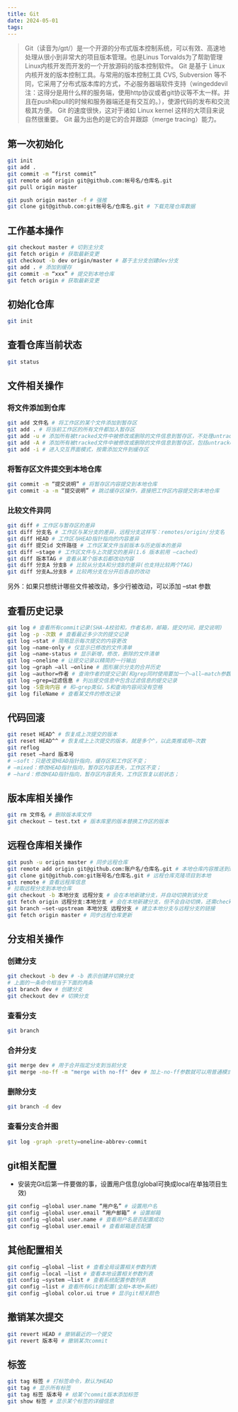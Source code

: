 ```yaml
---
title: Git
date: 2024-05-01
tags:
---
```

> Git（读音为/gɪt/）是一个开源的分布式版本控制系统，可以有效、高速地处理从很小到非常大的项目版本管理。也是Linus Torvalds为了帮助管理Linux内核开发而开发的一个开放源码的版本控制软件。
> Git 是基于 Linux内核开发的版本控制工具。与常用的版本控制工具 CVS, Subversion 等不同，它采用了分布式版本库的方式，不必服务器端软件支持（wingeddevil注：这得分是用什么样的服务端，使用http协议或者git协议等不太一样。并且在push和pull的时候和服务器端还是有交互的。），使源代码的发布和交流极其方便。 Git 的速度很快，这对于诸如 Linux kernel 这样的大项目来说自然很重要。 Git 最为出色的是它的合并跟踪（merge tracing）能力。

## 第一次初始化
```bash
git init
git add .
git commit -m “first commit”
git remote add origin git@github.com:帐号名/仓库名.git
git pull origin master

git push origin master -f # 强推
git clone git@github.com:git帐号名/仓库名.git # 下载克隆仓库数据
```
## 工作基本操作
```bash
git checkout master # 切到主分支
git fetch origin # 获取最新变更
git checkout -b dev origin/master # 基于主分支创建dev分支
git add . # 添加到缓存
git commit -m “xxx” # 提交到本地仓库
git fetch origin # 获取最新变更
```
## 初始化仓库
```bash
git init
```
## 查看仓库当前状态
```bash
git status
```
## 文件相关操作
### 将文件添加到仓库
```bash
git add 文件名 # 将工作区的某个文件添加到暂存区
git add . # 将当前工作区的所有文件都加入暂存区
git add -u # 添加所有被tracked文件中被修改或删除的文件信息到暂存区，不处理untracked的文件
git add -A # 添加所有被tracked文件中被修改或删除的文件信息到暂存区，包括untracked的文件
git add -i # 进入交互界面模式，按需添加文件到缓存区
```
### 将暂存区文件提交到本地仓库
```bash
git commit -m “提交说明” # 将暂存区内容提交到本地仓库
git commit -a -m “提交说明” # 跳过缓存区操作，直接把工作区内容提交到本地仓库
```
### 比较文件异同
```bash
git diff # 工作区与暂存区的差异
git diff 分支名 # 工作区与某分支的差异，远程分支这样写：remotes/origin/分支名
git diff HEAD # 工作区与HEAD指针指向的内容差异
git diff 提交id 文件路径 # 工作区某文件当前版本与历史版本的差异
git diff –stage # 工作区文件与上次提交的差异(1.6 版本前用 –cached)
git diff 版本TAG # 查看从某个版本后都改动内容
git diff 分支A 分支B # 比较从分支A和分支B的差异(也支持比较两个TAG)
git diff 分支A…分支B # 比较两分支在分开后各自的改动
```
另外：如果只想统计哪些文件被改动，多少行被改动，可以添加 –stat 参数
## 查看历史记录
```bash
git log # 查看所有commit记录(SHA-A校验和，作者名称，邮箱，提交时间，提交说明)
git log -p -次数 # 查看最近多少次的提交记录
git log –stat # 简略显示每次提交的内容更改
git log –name-only # 仅显示已修改的文件清单
git log –name-status # 显示新增，修改，删除的文件清单
git log –oneline # 让提交记录以精简的一行输出
git log –graph –all –online # 图形展示分支的合并历史
git log –author=作者 # 查询作者的提交记录(和grep同时使用要加一个–all–match参数)
git log –grep=过滤信息 # 列出提交信息中包含过滤信息的提交记录
git log -S查询内容 # 和–grep类似，S和查询内容间没有空格
git log fileName # 查看某文件的修改记录
```
## 代码回滚
```bash
git reset HEAD^ # 恢复成上次提交的版本
git reset HEAD^^ # 恢复成上上次提交的版本，就是多个^，以此类推或用~次数
git reflog
git reset –hard 版本号
# –soft：只是改变HEAD指针指向，缓存区和工作区不变；
# –mixed：修改HEAD指针指向，暂存区内容丢失，工作区不变；
# –hard：修改HEAD指针指向，暂存区内容丢失，工作区恢复以前状态；
```
## 版本库相关操作
```bash
git rm 文件名 # 删除版本库文件
git checkout — test.txt # 版本库里的版本替换工作区的版本
```
## 远程仓库相关操作
```bash
git push -u origin master # 同步远程仓库
git remote add origin git@github.com:账户名/仓库名.git # 本地仓库内容推送到远程仓库
git clone git@github.com:git账号名/仓库名.git # 远程仓库克隆项目到本地
git remote # 查看远程库信息
# 拉取远程分支到本地仓库
git checkout -b 本地分支 远程分支 # 会在本地新建分支，并自动切换到该分支
git fetch origin 远程分支:本地分支 # 会在本地新建分支，但不会自动切换，还需checkout
git branch –set-upstream 本地分支 远程分支 # 建立本地分支与远程分支的链接
git fetch origin master # 同步远程仓库更新
```
## 分支相关操作
### 创建分支
```bash
git checkout -b dev # -b 表示创建并切换分支
# 上面的一条命令相当于下面的两条
git branch dev # 创建分支
git checkout dev # 切换分支
```
### 查看分支
```bash
git branch
```
### 合并分支
```bash
git merge dev # 用于合并指定分支到当前分支
git merge -no-ff -m "merge with no-ff" dev # 加上-no-ff参数就可以用普通模式合并，合并后的历史有分支，能看出来曾经做过合并
```
### 删除分支
```bash
git branch -d dev
```
### 查看分支合并图
```bash
git log -graph -pretty=oneline-abbrev-commit
```
## git相关配置
- 安装完Git后第一件要做的事，设置用户信息(global可换成local在单独项目生效)
```bash
git config –global user.name “用户名” # 设置用户名
git config –global user.email “用户邮箱” # 设置邮箱
git config –global user.name # 查看用户名是否配置成功
git config –global user.email # 查看邮箱是否配置
```
## 其他配置相关
```bash
git config –global –list # 查看全局设置相关参数列表
git config –local –list # 查看本地设置相关参数列表
git config –system –list # 查看系统配置参数列表
git config –list # 查看所有Git的配置(全局+本地+系统)
git config –global color.ui true # 显示git相关颜色
```
## 撤销某次提交
```bash
git revert HEAD # 撤销最近的一个提交
git revert 版本号 # 撤销某次commit
```
## 标签
```bash
git tag 标签 # 打标签命令，默认为HEAD
git tag # 显示所有标签
git tag 标签 版本号 # 给某个commit版本添加标签
git show 标签 # 显示某个标签的详细信息
```